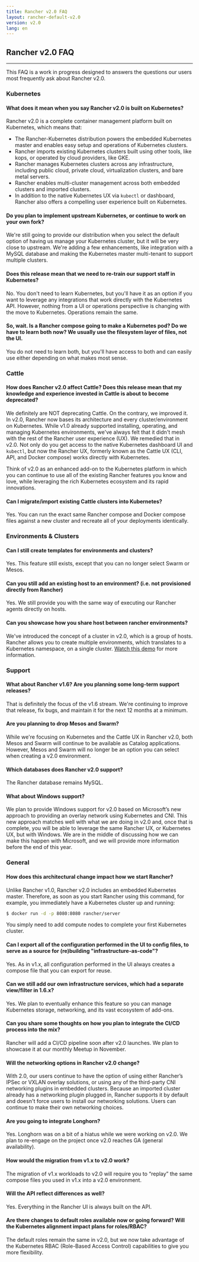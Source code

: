 ```yaml
---
title: Rancher v2.0 FAQ
layout: rancher-default-v2.0
version: v2.0
lang: en
---
```


## Rancher v2.0 FAQ
---

This FAQ is a work in progress designed to answers the questions our users most frequently ask about Rancher v2.0.

### Kubernetes

#### What does it mean when you say Rancher v2.0 is built on Kubernetes?

Rancher v2.0 is a complete container management platform built on Kubernetes, which means that:

*	The Rancher-Kubernetes distribution powers the embedded Kubernetes master and enables easy setup and operations of Kubernetes clusters.
*	Rancher imports existing Kubernetes clusters built using other tools, like kops, or operated by cloud providers, like GKE.
*	Rancher manages Kubernetes clusters across any infrastructure, including public cloud, private cloud, virtualization clusters, and bare metal servers.
*	Rancher enables multi-cluster management across both embedded clusters and imported clusters.
*	In addition to the native Kubernetes UX via `kubectl` or dashboard, Rancher also offers a compelling user experience built on Kubernetes.

#### Do you plan to implement upstream Kubernetes, or continue to work on your own fork?

 We're still going to provide our distribution when you select the default option of having us manage your Kubernetes cluster, but it will be very close to upstream. We're adding a few enhancements, like integration with a MySQL database and making the Kubernetes master multi-tenant to support multiple clusters.

#### Does this release mean that we need to re-train our support staff in Kubernetes?

No. You don't need to learn Kubernetes, but you'll have it as an option if you want to leverage any integrations that work directly with the Kubernetes API. However, nothing from a UI or operations perspective is changing with the move to Kubernetes. Operations remain the same.

#### So, wait. Is a Rancher compose going to make a Kubernetes pod? Do we have to learn both now? We usually use the filesystem layer of files, not the UI.

You do not need to learn both, but you'll have access to both and can easily use either depending on what makes most sense.

### Cattle

#### How does Rancher v2.0 affect Cattle? Does this release mean that my knowledge and experience invested in Cattle is about to become deprecated?

We definitely are NOT deprecating Cattle. On the contrary, we improved it. In v2.0, Rancher now bases its architecture and every cluster/environment on Kubernetes. While v1.0 already supported installing, operating, and managing Kubernetes environments, we've always felt that it didn't mesh with the rest of the Rancher user experience (UX). We remedied that in v2.0. Not only do you get access to the native Kubernetes dashboard UI and `kubectl`, but now the Rancher UX, formerly known as the Cattle UX (CLI, API, and Docker compose) works directly with Kubernetes.

Think of v2.0 as an enhanced add-on to the Kubernetes platform in which you can continue to use all of the existing Rancher features you know and love, while leveraging the rich Kubernetes ecosystem and its rapid innovations.

#### Can I migrate/import existing Cattle clusters into Kubernetes?

Yes. You can run the exact same Rancher compose and Docker compose files against a new cluster and recreate all of your deployments identically.

### Environments & Clusters

#### Can I still create templates for environments and clusters?

Yes. This feature still exists, except that you can no longer select Swarm or Mesos.

#### Can you still add an existing host to an environment? (i.e. not provisioned directly from Rancher)

Yes. We still provide you with the same way of executing our Rancher agents directly on hosts.

#### Can you showcase how you share host between rancher environments?

We've introduced the concept of a cluster in v2.0, which is a group of hosts. Rancher allows you to create multiple environments, which translates to a Kubernetes namespace, on a single cluster. [Watch this demo](https://www.youtube.com/watch?v=Ma6FsuWI2Nc&feature=youtu.be) for more information.

### Support

#### What about Rancher v1.6? Are you planning some long-term support releases?

That is definitely the focus of the v1.6 stream. We're continuing to improve that release, fix bugs, and maintain it for the next 12 months at a minimum.

#### Are you planning to drop Mesos and Swarm?

While we're focusing on Kubernetes and the Cattle UX in Rancher v2.0, both Mesos and Swarm will continue to be available as Catalog applications. However, Mesos and Swarm will no longer be an option you can select when creating a v2.0 environment.

#### Which databases does Rancher v2.0 support?

The Rancher database remains MySQL.

#### What about Windows support?

We plan to provide Windows support for v2.0 based on Microsoft’s new approach to providing an overlay network using Kubernetes and CNI. This new approach matches well with what we are doing in v2.0 and, once that is complete, you will be able to leverage the same Rancher UX, or Kubernetes UX, but with Windows. We are in the middle of discussing how we can make this happen with Microsoft, and we will provide more information before the end of this year.

### General

#### How does this architectural change impact how we start Rancher?

Unlike Rancher v1.0, Rancher v2.0 includes an embedded Kubernetes master. Therefore, as soon as you start Rancher using this command, for example, you immediately have a Kubernetes cluster up and running:

```bash
$ docker run -d -p 8080:8080 rancher/server
```

You simply need to add compute nodes to complete your first Kubernetes cluster.

#### Can I export all of the configuration performed in the UI to config files, to serve as a source for (re)building "infrastructure-as-code"?

Yes. As in v1.x, all configuration performed in the UI always creates a compose file that you can export for reuse.

#### Can we still add our own infrastructure services, which had a separate view/filter in 1.6.x?

Yes. We plan to eventually enhance this feature so you can manage Kubernetes storage, networking, and its vast ecosystem of add-ons.

#### Can you share some thoughts on how you plan to integrate the CI/CD process into the mix?

Rancher will add a CI/CD pipeline soon after v2.0 launches. We plan to showcase it at our monthly Meetup in November.

#### Will the networking options in Rancher v2.0 change?

With 2.0, our users continue to have the option of using either Rancher’s IPSec or VXLAN overlay solutions, or using any of the third-party CNI networking plugins in embedded clusters. Because an imported cluster already has a networking plugin plugged in, Rancher supports it by default and doesn't force users to install our networking solutions. Users can continue to make their own networking choices.

#### Are you going to integrate Longhorn?

Yes. Longhorn was on a bit of a hiatus while we were working on v2.0. We plan to re-engage on the project once v2.0 reaches GA (general availability).

#### How would the migration from v1.x to v2.0 work?

The migration of v1.x workloads to v2.0 will require you to “replay” the same compose files you used in v1.x into a v2.0 environment.

#### Will the API reflect differences as well?

Yes. Everything in the Rancher UI is always built on the API.

#### Are there changes to default roles available now or going forward? Will the Kubernetes alignment impact plans for roles/RBAC?

The default roles remain the same in v2.0, but we now take advantage of the Kubernetes RBAC (Role-Based Access Control) capabilities to give you more flexibility.
